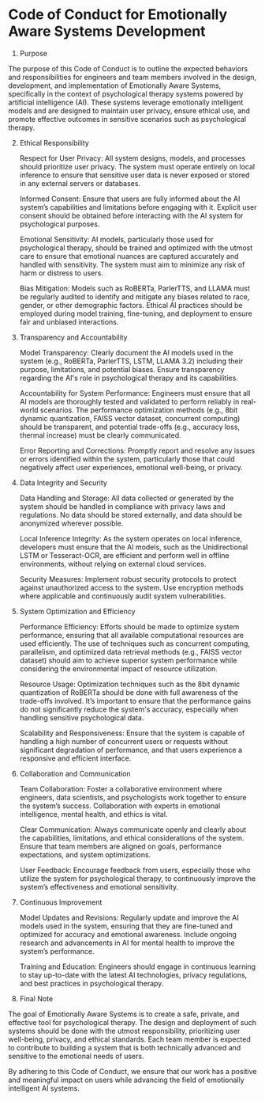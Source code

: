 # Code of Conduct for Emotionally Aware Systems Development
1. Purpose

The purpose of this Code of Conduct is to outline the expected behaviors and responsibilities for engineers and team members involved in the design, development, and implementation of Emotionally Aware Systems, specifically in the context of psychological therapy systems powered by artificial intelligence (AI). These systems leverage emotionally intelligent models and are designed to maintain user privacy, ensure ethical use, and promote effective outcomes in sensitive scenarios such as psychological therapy.

2. Ethical Responsibility

    Respect for User Privacy: All system designs, models, and processes should prioritize user privacy. The system must operate entirely on local inference to ensure that sensitive user data is never exposed or stored in any external servers or databases.

    Informed Consent: Ensure that users are fully informed about the AI system’s capabilities and limitations before engaging with it. Explicit user consent should be obtained before interacting with the AI system for psychological purposes.

    Emotional Sensitivity: AI models, particularly those used for psychological therapy, should be trained and optimized with the utmost care to ensure that emotional nuances are captured accurately and handled with sensitivity. The system must aim to minimize any risk of harm or distress to users.

    Bias Mitigation: Models such as RoBERTa, ParlerTTS, and LLAMA must be regularly audited to identify and mitigate any biases related to race, gender, or other demographic factors. Ethical AI practices should be employed during model training, fine-tuning, and deployment to ensure fair and unbiased interactions.

3. Transparency and Accountability

    Model Transparency: Clearly document the AI models used in the system (e.g., RoBERTa, ParlerTTS, LSTM, LLAMA 3.2) including their purpose, limitations, and potential biases. Ensure transparency regarding the AI's role in psychological therapy and its capabilities.

    Accountability for System Performance: Engineers must ensure that all AI models are thoroughly tested and validated to perform reliably in real-world scenarios. The performance optimization methods (e.g., 8bit dynamic quantization, FAISS vector dataset, concurrent computing) should be transparent, and potential trade-offs (e.g., accuracy loss, thermal increase) must be clearly communicated.

    Error Reporting and Corrections: Promptly report and resolve any issues or errors identified within the system, particularly those that could negatively affect user experiences, emotional well-being, or privacy.

4. Data Integrity and Security

    Data Handling and Storage: All data collected or generated by the system should be handled in compliance with privacy laws and regulations. No data should be stored externally, and data should be anonymized wherever possible.

    Local Inference Integrity: As the system operates on local inference, developers must ensure that the AI models, such as the Unidirectional LSTM or Tesseract-OCR, are efficient and perform well in offline environments, without relying on external cloud services.

    Security Measures: Implement robust security protocols to protect against unauthorized access to the system. Use encryption methods where applicable and continuously audit system vulnerabilities.

5. System Optimization and Efficiency

    Performance Efficiency: Efforts should be made to optimize system performance, ensuring that all available computational resources are used efficiently. The use of techniques such as concurrent computing, parallelism, and optimized data retrieval methods (e.g., FAISS vector dataset) should aim to achieve superior system performance while considering the environmental impact of resource utilization.

    Resource Usage: Optimization techniques such as the 8bit dynamic quantization of RoBERTa should be done with full awareness of the trade-offs involved. It’s important to ensure that the performance gains do not significantly reduce the system's accuracy, especially when handling sensitive psychological data.

    Scalability and Responsiveness: Ensure that the system is capable of handling a high number of concurrent users or requests without significant degradation of performance, and that users experience a responsive and efficient interface.

6. Collaboration and Communication

    Team Collaboration: Foster a collaborative environment where engineers, data scientists, and psychologists work together to ensure the system’s success. Collaboration with experts in emotional intelligence, mental health, and ethics is vital.

    Clear Communication: Always communicate openly and clearly about the capabilities, limitations, and ethical considerations of the system. Ensure that team members are aligned on goals, performance expectations, and system optimizations.

    User Feedback: Encourage feedback from users, especially those who utilize the system for psychological therapy, to continuously improve the system’s effectiveness and emotional sensitivity.

7. Continuous Improvement

    Model Updates and Revisions: Regularly update and improve the AI models used in the system, ensuring that they are fine-tuned and optimized for accuracy and emotional awareness. Include ongoing research and advancements in AI for mental health to improve the system’s performance.

    Training and Education: Engineers should engage in continuous learning to stay up-to-date with the latest AI technologies, privacy regulations, and best practices in psychological therapy.

8. Final Note

The goal of Emotionally Aware Systems is to create a safe, private, and effective tool for psychological therapy. The design and deployment of such systems should be done with the utmost responsibility, prioritizing user well-being, privacy, and ethical standards. Each team member is expected to contribute to building a system that is both technically advanced and sensitive to the emotional needs of users.

By adhering to this Code of Conduct, we ensure that our work has a positive and meaningful impact on users while advancing the field of emotionally intelligent AI systems.
